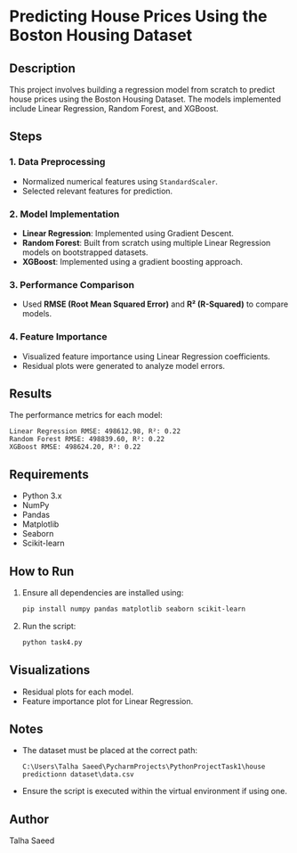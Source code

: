 # Predicting House Prices Using the Boston Housing Dataset

## Description
This project involves building a regression model from scratch to predict house prices using the Boston Housing Dataset. The models implemented include Linear Regression, Random Forest, and XGBoost.

## Steps
### 1. Data Preprocessing
- Normalized numerical features using `StandardScaler`.
- Selected relevant features for prediction.

### 2. Model Implementation
- **Linear Regression**: Implemented using Gradient Descent.
- **Random Forest**: Built from scratch using multiple Linear Regression models on bootstrapped datasets.
- **XGBoost**: Implemented using a gradient boosting approach.

### 3. Performance Comparison
- Used **RMSE (Root Mean Squared Error)** and **R² (R-Squared)** to compare models.

### 4. Feature Importance
- Visualized feature importance using Linear Regression coefficients.
- Residual plots were generated to analyze model errors.

## Results
The performance metrics for each model:
```
Linear Regression RMSE: 498612.98, R²: 0.22
Random Forest RMSE: 498839.60, R²: 0.22
XGBoost RMSE: 498624.20, R²: 0.22
```

## Requirements
- Python 3.x
- NumPy
- Pandas
- Matplotlib
- Seaborn
- Scikit-learn

## How to Run
1. Ensure all dependencies are installed using:
   ```sh
   pip install numpy pandas matplotlib seaborn scikit-learn
   ```
2. Run the script:
   ```sh
   python task4.py
   ```

## Visualizations
- Residual plots for each model.
- Feature importance plot for Linear Regression.

## Notes
- The dataset must be placed at the correct path:
  ```
  C:\Users\Talha Saeed\PycharmProjects\PythonProjectTask1\house predictionn dataset\data.csv
  ```
- Ensure the script is executed within the virtual environment if using one.

## Author
Talha Saeed

